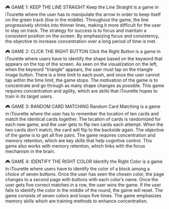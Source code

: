 🎮 GAME 1: KEEP THE LINE STRAIGHT 
Keep the Line Straight is a game in iTourette where the user has to manipulate the arrow in order to keep itself on the green track (line in the middle). Throughout the game, the line progressively shrinks into thinner lines, making it more difficult for the user to stay on track. The strategy for success is to focus and maintain a consistent position on the screen. By emphasizing focus and consistency, the objective to increase concentration over a long period of time is met. 

🎮 GAME 2: CLICK THE RIGHT BUTTON 
Click the Right Button is a game in iTourette where users have to identify the shape based on the keyword that appears on the top of the screen. As seen on the visualization on the left, when the keyword “triangle” appears, the user must tap on the triangle image button. There is a time limit to each push, and once the user cannot tap within the time limit, the game stops. The motivation of the game is to concentrate and go through as many shape changes as possible. This game requires concentration and agility, which are skills that iTourette hopes to train in its target users. 

🎮 GAME 3: RANDOM CARD MATCHING
Random Card Matching is a game in iTourette where the user has to remember the location of ten cards and match the identical cards together. The location of cards is randomized for each new game, and the user gets to flip two cards each attempt. When the two cards don’t match, the card will flip to the backside again. The objective of the game is to get all five pairs. The game requires concentration and memory retention, which are key skills that help cognitive control. This game also works with memory retention, which links with the focus mechanism in the brain. 

🎮 GAME 4: IDENTIFY THE RIGHT COLOR 
Identify the Right Color is a game in iTourette where users have to identify the color of a block among a choice of seven buttons. Once the user has seen the chosen color, the page changes to a second page with buttons with each color’s name. Once the user gets five correct matches in a row, the user wins the game. If the user fails to identify the color in the middle of the round, the game will reset. The game consists of seven colors and loops five times. The game emphasizes memory skills which are training methods to enhance concentration. 
